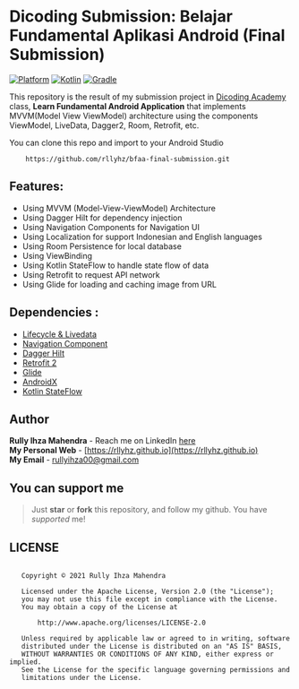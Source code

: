 # Dicoding Submission: Belajar Fundamental Aplikasi Android (Final Submission)
 [![Platform](https://img.shields.io/badge/platform-Android-green.svg)](http://developer.android.com/index.html) [![Kotlin](https://img.shields.io/badge/kotlin-1.3.72-blue.svg)](http://kotlinlang.org) [![Gradle](https://img.shields.io/badge/gradle-4.0.0-%2366DCB8.svg)](https://developer.android.com/studio/releases/gradle-plugin) 

This repository is the result of my submission project in [Dicoding Academy](https://www.dicoding.com) class, **Learn Fundamental Android Application** that implements MVVM(Model View ViewModel) architecture using the components ViewModel, LiveData, Dagger2, Room, Retrofit, etc. </br>

You can clone this repo and import to your Android Studio

```
    https://github.com/rllyhz/bfaa-final-submission.git
```

## Features:

- Using MVVM (Model-View-ViewModel) Architecture
- Using Dagger Hilt for dependency injection
- Using Navigation Components for Navigation UI
- Using Localization for support Indonesian and English languages
- Using Room Persistence for local database
- Using ViewBinding
- Using Kotlin StateFlow to handle state flow of data
- Using Retrofit to request API network
- Using Glide for loading and caching image from URL

## Dependencies :
- [Lifecycle & Livedata](https://developer.android.com/jetpack/androidx/releases/lifecycle)
- [Navigation Component](https://developer.android.com/jetpack/androidx/releases/navigation)
- [Dagger Hilt](https://dagger.dev/hilt/)
- [Retrofit 2](https://square.github.io/retrofit/)
- [Glide](https://github.com/bumptech/glide)
- [AndroidX](https://mvnrepository.com/artifact/androidx)
- [Kotlin StateFlow](https://developer.android.com/kotlin/flow/stateflow-and-sharedflow)


## Author

**Rully Ihza Mahendra** - Reach me on LinkedIn [here](https://www.linkedin.com/in/rully-ihza-mahendra-275a591a5/) </br>
**My Personal Web** - [https://rllyhz.github.io](https://rllyhz.github.io) </br>
**My Email** - [rullyihza00@gmail.com](rullyihza00@gmail.com) </br>


## You can support me

> Just **star** or  **fork** this repository, and follow my github. You have *supported* me!


## LICENSE

```

   Copyright © 2021 Rully Ihza Mahendra

   Licensed under the Apache License, Version 2.0 (the "License");
   you may not use this file except in compliance with the License.
   You may obtain a copy of the License at

       http://www.apache.org/licenses/LICENSE-2.0

   Unless required by applicable law or agreed to in writing, software
   distributed under the License is distributed on an "AS IS" BASIS,
   WITHOUT WARRANTIES OR CONDITIONS OF ANY KIND, either express or implied.
   See the License for the specific language governing permissions and
   limitations under the License.

```